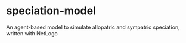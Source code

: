 # speciation-model
An agent-based model to simulate allopatric and sympatric speciation, written with NetLogo
